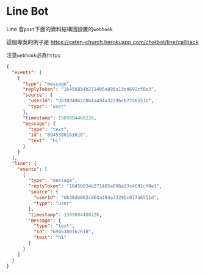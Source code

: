 # Line Bot

Line 會`post`下面的資料結構回設置的`webhook`

這個專案的例子是 https://caten-church.herokuapp.com/chatbot/line/callback

注意`webhook`必為`https`

```json
{
  "events": [
    {
      "type": "message",
      "replyToken": "16456834b271405a896a13c4692cf8e3",
      "source": {
        "userId": "Ub38d4062c864a494a3229bc077a6551d",
        "type": "user"
      },
      "timestamp": 1509884468226,
      "message": {
        "type": "text",
        "id": "6945380161618",
        "text": "hi"
      }
    }
  ],
  "line": {
    "events": [
      {
        "type": "message",
        "replyToken": "16456834b271405a896a13c4692cf8e3",
        "source": {
          "userId": "Ub38d4062c864a494a3229bc077a6551d",
          "type": "user"
        },
        "timestamp": 1509884468226,
        "message": {
          "type": "text",
          "id": "6945380161618",
          "text": "hi"
        }
      }
    ]
  }
}
```
